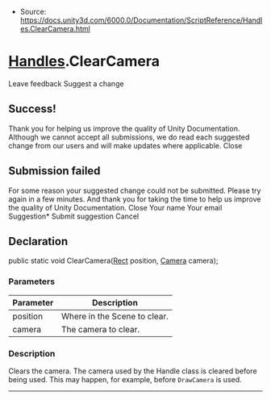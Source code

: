 * Source: https://docs.unity3d.com/6000.0/Documentation/ScriptReference/Handles.ClearCamera.html

#  [Handles](https://docs.unity3d.com/6000.0/Documentation/ScriptReference/Handles.html).ClearCamera
Leave feedback
Suggest a change
## Success!
Thank you for helping us improve the quality of Unity Documentation. Although we cannot accept all submissions, we do read each suggested change from our users and will make updates where applicable.
Close
## Submission failed
For some reason your suggested change could not be submitted. Please <a>try again</a> in a few minutes. And thank you for taking the time to help us improve the quality of Unity Documentation.
Close
Your name Your email Suggestion* Submit suggestion
Cancel
## Declaration
public static void ClearCamera([Rect](https://docs.unity3d.com/6000.0/Documentation/ScriptReference/Rect.html) position, [Camera](https://docs.unity3d.com/6000.0/Documentation/ScriptReference/Camera.html) camera); 
### Parameters
Parameter | Description  
---|---  
position | Where in the Scene to clear.  
camera | The camera to clear.  
### Description
Clears the camera.
The camera used by the Handle class is cleared before being used. This may happen, for example, before `DrawCamera` is used.
* * *
